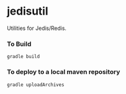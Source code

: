 jedisutil
=========

Utilities for Jedis/Redis.

### To Build

    gradle build


### To deploy to a local maven repository

    gradle uploadArchives
